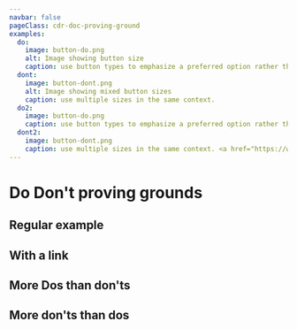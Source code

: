 ```yaml
---
navbar: false
pageClass: cdr-doc-proving-ground
examples:
  do:
    image: button-do.png
    alt: Image showing button size
    caption: use button types to emphasize a preferred option rather than a non-important option.
  dont:
    image: button-dont.png
    alt: Image showing mixed button sizes
    caption: use multiple sizes in the same context.
  do2:
    image: button-do.png
    caption: use button types to emphasize a preferred option rather than a non-important option. use button types to emphasize a preferred option rather than a non-important option. use button types to emphasize a preferred option rather than a non-important option.
  dont2:
    image: button-dont.png
    caption: use multiple sizes in the same context. <a href="https://www.rei.com">REI.com</a>
---
```


# Do Don't proving grounds

<div class="cdr-container">

  ## Regular example

  <do-dont :do-example="$page.frontmatter.examples.do" :dont-example="$page.frontmatter.examples.dont" />

  ## With a link

  <do-dont :do-example="$page.frontmatter.examples.do2" :dont-example="$page.frontmatter.examples.dont2" />

  ## More Dos than don'ts

  <do-dont :do-example="$page.frontmatter.examples.do2" :dont-example="$page.frontmatter.examples.dont2" />
  <do-dont :do-example="$page.frontmatter.examples.do" />
  <do-dont :do-example="$page.frontmatter.examples.do2" />

  ## More don'ts than dos

  <do-dont :do-example="$page.frontmatter.examples.do2" :dont-example="$page.frontmatter.examples.dont2" />
  <do-dont :dont-example="$page.frontmatter.examples.dont" />
  <do-dont :dont-example="$page.frontmatter.examples.dont2" />
</div>
